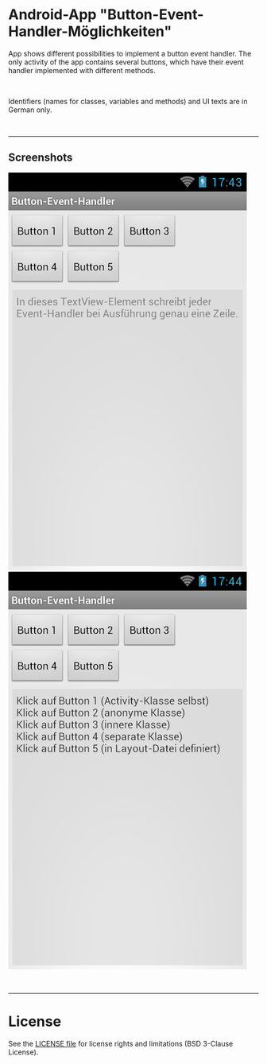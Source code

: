 # Android-App "Button-Event-Handler-Möglichkeiten"

App shows different possibilities to implement a button event handler. The only activity of the app contains several buttons, which have their event handler implemented with different methods.

<br>

Identifiers (names for classes, variables and methods) and UI texts are in German only.

<br>

----
## Screenshots

![Screenshot 1](screenshot_1.png)  ![Screenshot 2](screenshot_2.png)



<br>

----
# License

See the [LICENSE file](LICENSE.md) for license rights and limitations (BSD 3-Clause License).
